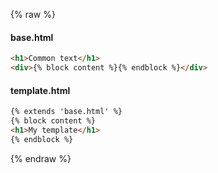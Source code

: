 {% raw %}

#### base.html
```html
<h1>Common text</h1>
<div>{% block content %}{% endblock %}</div>
```

#### template.html
```html
{% extends 'base.html' %}
{% block content %}
<h1>My template</h1>
{% endblock %}
```

{% endraw %}
